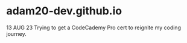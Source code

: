 # adam20-dev.github.io
13 AUG 23
Trying to get a CodeCademy Pro cert to reignite my coding journey.

